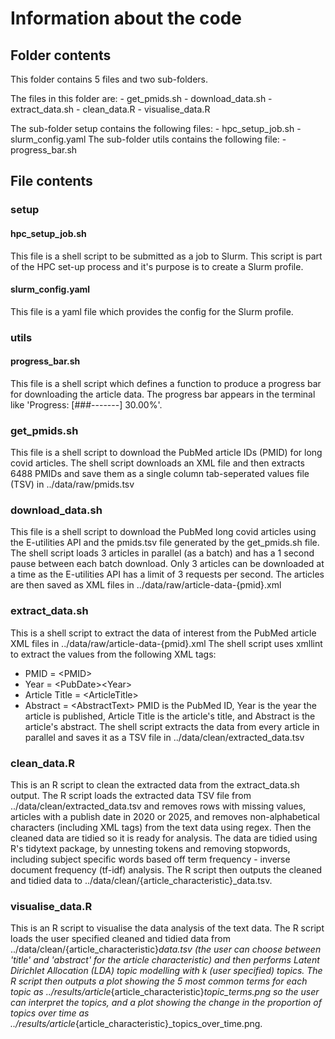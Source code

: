 # Information about the code

## Folder contents
This folder contains 5 files and two sub-folders.

The files in this folder are:
    - get_pmids.sh
	  - download_data.sh
	  - extract_data.sh
    - clean_data.R
    - visualise_data.R

The sub-folder setup contains the following files:
    - hpc_setup_job.sh
    - slurm_config.yaml
The sub-folder utils contains the following file:
	  - progress_bar.sh


## File contents
### setup
#### hpc_setup_job.sh
This file is a shell script to be submitted as a job to Slurm. This script is part of the HPC set-up process and it's purpose is to create a Slurm profile.

#### slurm_config.yaml
This file is a yaml file which provides the config for the Slurm profile.

### utils
#### progress_bar.sh
This file is a shell script which defines a function to produce a progress bar for downloading the article data. The progress bar appears in the terminal like 'Progress: [###-------] 30.00%'.

### get_pmids.sh
This file is a shell script to download the PubMed article IDs (PMID) for long covid articles.
The shell script downloads an XML file and then extracts 6488 PMIDs and save them as a single column tab-seperated values file (TSV) in ../data/raw/pmids.tsv

### download_data.sh
This file is a shell script to download the PubMed long covid articles using the E-utilities API and the pmids.tsv file generated by the get_pmids.sh file.
The shell script loads 3 articles in parallel (as a batch) and has a 1 second pause between each batch download. Only 3 articles can be downloaded at a time as the E-utilities API has a limit of 3 requests per second.
The articles are then saved as XML files in ../data/raw/article-data-{pmid}.xml

### extract_data.sh
This is a shell script to extract the data of interest from the PubMed article XML files in ../data/raw/article-data-{pmid}.xml
The shell script uses xmllint to extract the values from the following XML tags:
  - PMID = \<PMID\>
  - Year = \<PubDate\>\<Year\>
  - Article Title = \<ArticleTitle\>
  - Abstract = \<AbstractText\>
PMID is the PubMed ID, Year is the year the article is published, Article Title is the article's title, and Abstract is the article's abstract.
The shell script extracts the data from every article in parallel and saves it as a TSV file in ../data/clean/extracted_data.tsv

### clean_data.R
This is an R script to clean the extracted data from the extract_data.sh output.
The R script loads the extracted data TSV file from ../data/clean/extracted_data.tsv and removes rows with missing values, articles with a publish date in 2020 or 2025, and removes non-alphabetical characters (including XML tags) from the text data using regex.
Then the cleaned data are tidied so it is ready for analysis. The data are tidied using R's tidytext package, by unnesting tokens and removing stopwords, including subject specific words based off term frequency - inverse document frequency (tf-idf) analysis.
The R script then outputs the cleaned and tidied data to ../data/clean/{article_characteristic}_data.tsv.

### visualise_data.R
This is an R script to visualise the data analysis of the text data.
The R script loads the user specified cleaned and tidied data from ../data/clean/{article_characteristic}_data.tsv (the user can choose between 'title' and 'abstract' for the article characteristic) and then performs Latent Dirichlet Allocation (LDA) topic modelling with k (user specified) topics. The R script then outputs a plot showing the 5 most common terms for each topic as ../results/article_{article_characteristic}_topic_terms.png so the user can interpret the topics, and a plot showing the change in the proportion of topics over time as ../results/article_{article_characteristic}_topics_over_time.png.
